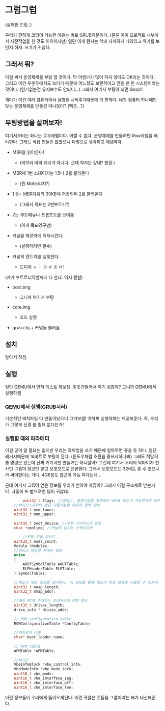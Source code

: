 # 그럼그럽
(실패한 드립..)
<p>
우리가 편하게 코딩이 가능한 이유는 바로 GRUB덕분이다. (물론 이미 프로젝트 내부에서 사전작업을 한 것도 이유이지만)
일단 이게 뭔지는 책에 자세하게 나와있고 위키를 보던지 하자. 쓰기가 귀찮다.

## 그래서 뭐?

이걸 써서 운영체제를 부팅 할 것이다. 막 어셈까지 많이 하지 않아도 OK라는 것이다. 그리고 이건 우분투에서도 쓰이기 때문에 어느정도 보편적이고 믿을 만 한 시스템이라는 것이다. (인기없는건 유지보수도 안되니...)
그래서 여기서 부팅이 되면 Goocl!
<p>
게다가 이건 여러 컴퓨터에서 실행을 시켜주기때문에 더 편하다. 네가 컴퓨터 하나에만 맞는 운영체제를 만들건 아니잖아? (맥은...?)

## 부팅방법을 살펴보자!

여기서부터는 화나는 로우레벨이다. 어쩔 수 없다. 운영체제를 만들려면 *Row*레벨을 해야한다. 그래도 직접 만들진 않았으니 다행으로 생각하고 체념하자.

- MBR을 읽어온다! 
    - (메모리 버퍼 리더가 아니다. 근데 약자는 같네? 젠장.)
    
- MBR에 1번 스테이지는 1.5나 2를 불러온다  
    - (뭔 *Mal*소리지?)

- 1.5는 MBR다음의 30KB에 저장되며 2를 불러온다 
    - (그래서 목표는 2번부르기?)

- 2는 부트메뉴나 프롬프트를 보여줌 
    - (이게 목표였구만)

- 커널을 메모리에 적재시킨다. 
    - (실행하려면 필수)

- 커널의 엔트리를 실행한다. 
    - 드디어 ㅅ ㅣ ㄹ ㅎ ㅐ ㅇ!

(얘가 부트로더역할까지 다 한대. 역시 편함)

- boot.img
    - 그니까 여기서 부팅

- core.img
    - 코드 실행

- grub.cfg + 커널들 불러옴

## 설치

알아서 하셈.

## 실행

일단 QEMU에서 먼저 테스트 해보셈. 잘못건들어서 죽기 싫잖아?
그니까 QEMU에서 실행하셈

### QEMU에서 실행(GRUB시러)

기본적인 배치파일 다 만들어놨으니 그거보셈! 어차피 실행자체는 제공해준다. 즉, 우리가 그렇게 신경 쓸 필요 없다는거!

### 실행할 때의 파라메터

이걸 굳이 알 필요는 없지만 우리는 흑마법을 쓰기 때문에 알아두면 좋을 듯 하다.
일단 레거시때문에 16비트로 부팅이 된다. (윈도우처럼 호환을 중요시하나봐)
그래도 적당히 쓸 명령은 있는데 진짜 거기서만 만들거는 아니잖아? 
그런데 여기서 우리의 악마이자 천사인 *그럽*이 정보만 얻고 보호모드로 전환한다. 그래서 보호모드는 32비트 쓸 수 있으니까 써야한다는 거다. 4GB정도 접근이 가능 하다는데...

근데 여기서 *그럽*이 얻은 정보를 우리가 받아야 하잖아? 그래서 이걸 구조체로 받는거야. 나중에 또 받으려면 많이 귀찮대. 

```C++
        uint32_t flags; //플래그. 플래그값을 확인해서 VESA 모드가 가능한지의 여부를 파악할 수 있다.
	//바이오스로부터 얻은 이용가능한 메모리 영역 정보
	uint32_t mem_lower;
	uint32_t mem_upper;
 
	uint32_t boot_device; //부팅 디바이스의 번호
	char *cmdline; //커널에 넘기는 커맨드라인

        //부팅 모듈 리스트
	uint32_t mods_count;
	Module *Modules;
	//리눅스 파일과 관계된 정보
	union
	{
		AOUTSymbolTable AOUTTable;
		ELFHeaderTable ELFTable;
	} SymbolTables;
 
	//메모리 매핑 정보를 알려준다. 이 정보를 통해 메모리 특정 블록을 사용할 수 있는지 파악가능하다.
	uint32_t mmap_length;
	uint32_t mmap_addr;
 
	//해당 PC에 존재하는 드라이브에 대한 정보
	uint32_t drives_length;
	drive_info * drives_addr;
 
	// ROM configuration table 
	ROMConfigurationTable *ConfigTable;
 
	//부트로더 이름
	char* boot_loader_name;
 
	// APM table 
	APMTable *APMTable;
 
	//비디오
	VbeInfoBlock *vbe_control_info;
	VbeModeInfo *vbe_mode_info;
	uint16_t vbe_mode;
	uint16_t vbe_interface_seg;
	uint16_t vbe_interface_off;
	uint16_t vbe_interface_len;

```
이런 정보들이 우리에게 들어오게된다. 이런 귀찮은 것들을 그럽이라는 애가 대신해준다.